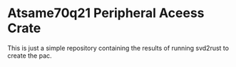 Atsame70q21 Peripheral Aceess Crate
===================================

This is just a simple repository containing the results of running svd2rust to create the pac.
